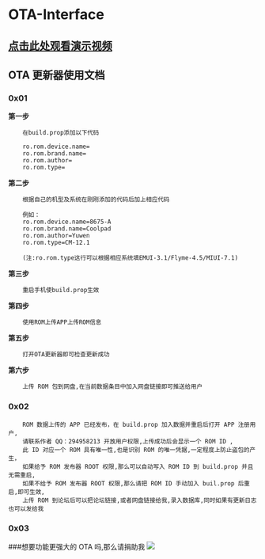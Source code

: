 OTA-Interface
===================

## [点击此处观看演示视频](http://www.bilibili.com/video/av3834711/)

## OTA 更新器使用文档



### 0x01


   **第一步**
```
    在build.prop添加以下代码
    
    ro.rom.device.name=
    ro.rom.brand.name=
    ro.rom.author=
    ro.rom.type=
```
   
   
   **第二步**
```   
    根据自己的机型及系统在刚刚添加的代码后加上相应代码
   
    例如：
    ro.rom.device.name=8675-A
    ro.rom.brand.name=Coolpad
    ro.rom.author=Yuwen
    ro.rom.type=CM-12.1
    
    (注:ro.rom.type这行可以根据相应系统填EMUI-3.1/Flyme-4.5/MIUI-7.1)
```      
   **第三步**
```   
    重启手机使build.prop生效
```      
   **第四步**
```   
    使用ROM上传APP上传ROM信息
```      
   **第五步**
```   
    打开OTA更新器即可检查更新成功
```      
   **第六步**
```   
    上传 ROM 包到网盘,在当前数据条目中加入网盘链接即可推送给用户
```   
   
### 0x02
```
    ROM 数据上传的 APP 已经发布，在 build.prop 加入数据并重启后打开 APP 注册用户,
    请联系作者 QQ：294958213 开放用户权限,上传成功后会显示一个 ROM ID ,
    此 ID 对应一个 ROM 具有唯一性,也是识别 ROM 的唯一凭据,一定程度上防止盗包的产生，
    如果给予 ROM 发布器 ROOT 权限,那么可以自动写入 ROM ID 到 build.prop 并且无需重启,
    如果不给予 ROM 发布器 ROOT 权限,那么请把 ROM ID 手动加入 buil.prop 后重启,即可生效,
    上传 ROM 到论坛后可以把论坛链接,或者网盘链接给我,录入数据库,同时如果有更新日志也可以发给我
```

### 0x03

###想要功能更强大的 OTA 吗,那么请捐助我
![](https://github.com/Omico/OTA-Interface/blob/master/DonationMe.png)
     

